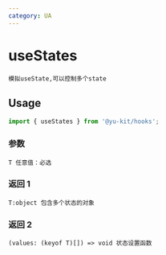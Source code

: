 ```yaml
---
category: UA
---
```


# useStates

    模拟useState,可以控制多个state

## Usage

```ts
import { useStates } from '@yu-kit/hooks';
```

### 参数

```
T 任意值：必选
```

### 返回 1

```
T:object 包含多个状态的对象
```

### 返回 2

```
(values: (keyof T)[]) => void 状态设置函数
```
